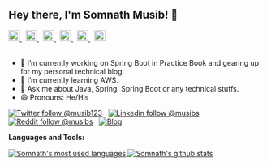 ## Hey there, I'm Somnath Musib! 👋

<a href="https://twitter.com/musib123">
  <img alt="Somnath's Twitter" width="22px" src="https://cdn.jsdelivr.net/npm/simple-icons@v3/icons/twitter.svg" />
</a> &nbsp;
<a href="https://linkedin.com/in/musibs">
  <img alt="Somnath's Linkdein" width="22px" src="https://cdn.jsdelivr.net/npm/simple-icons@v3/icons/linkedin.svg" />
</a> &nbsp;
<a href="https://stackoverflow.com/users/story/2051126">
  <img alt="Somnath's StackOverflow" width="22px" src="https://cdn.jsdelivr.net/npm/simple-icons@v3/icons/stackoverflow.svg" />
</a> &nbsp;
<a href="https://www.reddit.com/user/musibs">
  <img alt="Somnath's Reddit" width="22px" src="https://cdn.jsdelivr.net/npm/simple-icons@v3/icons/reddit.svg" />
</a> &nbsp;
<a href="https://www.facebook.com/musibs/">
  <img alt="Somnath's Facebook" width="22px" src="https://cdn.jsdelivr.net/npm/simple-icons@v3/icons/facebook.svg" />
</a>  &nbsp;
<a href="https://www.instagram.com/musib123/">
  <img alt="Somnath's Instagram" width="22px" src="https://cdn.jsdelivr.net/npm/simple-icons@v3/icons/instagram.svg" />
</a>
<br/>
<br/>

- 🔭 I’m currently working on Spring Boot in Practice Book and gearing up for my personal technical blog.
- 🌱 I’m currently learning AWS.
- 💬 Ask me about Java, Spring, Spring Boot or any technical stuffs.
- 😄 Pronouns: He/His

[![Twitter follow @musib123](https://img.shields.io/twitter/follow/musib123?style=social)](https://twitter.com/musib123) &nbsp;
[![Linkedin follow @musibs](https://img.shields.io/badge/-musibs-blue?style=flat-square&logo=Linkedin&logoColor=white&link=https://www.linkedin.com/in/musibs/)](https://www.linkedin.com/in/musibs/) &nbsp;
[![Reddit follow @musibs](https://img.shields.io/reddit/user-karma/link/musibs?label=musibs&style=social)](https://www.reddit.com/user/musibs) &nbsp;
[![Blog](https://img.shields.io/badge/Blog-medium.com-brightgreen)](https://medium.com/@musibs)

**Languages and Tools:**  

<a href="https://github.com/musibs">
  <img align="center" src="https://github-readme-stats.vercel.app/api/top-langs/?username=musibs&theme=light&count_private=true&layout=compact" alt="Somnath's most used languages" />
</a>
<a href="https://github.com/musibs">
 <img align="center" src="https://github-readme-stats.vercel.app/api?username=musibs&show_icons=true&theme=light&line_height=27&include_all_commits=true&count_private=true&hide=issues,prs,contribs" alt="Somnath's github stats"/>
</a>
